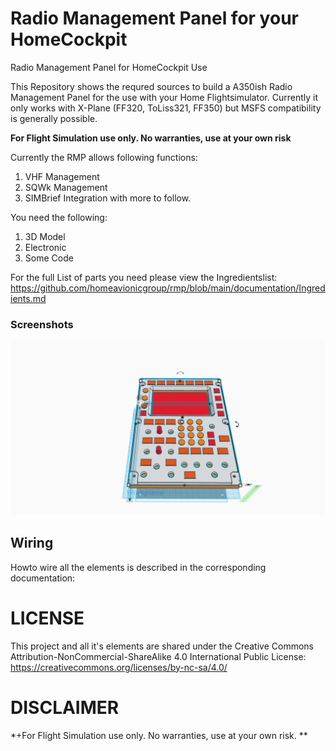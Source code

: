 # Radio Management Panel for your HomeCockpit
Radio Management Panel for HomeCockpit Use

This Repository shows the requred sources to build a A350ish Radio Management Panel for the use with your Home Flightsimulator. Currently it only works with X-Plane (FF320, ToLiss321, FF350) but MSFS compatibility is generally possible. 

**For Flight Simulation use only. No warranties, use at your own risk**

Currently the RMP allows following functions:
1. VHF Management 
2. SQWk Management 
3. SIMBrief Integration 
with more to follow.

You need the following: 
1. 3D Model
2. Electronic
3. Some Code

For the full List of parts you need please view the Ingredientslist:
https://github.com/homeavionicgroup/rmp/blob/main/documentation/Ingredients.md

### Screenshots
![ScreenShot Complete](https://github.com/homeavionicgroup/rmp/blob/main/documentation/images/Radiopanel%20-%20%20Complete.png)
 

## Wiring
Howto wire all the elements is described in the corresponding documentation: 

# LICENSE
This project and all it's elements are shared under the Creative Commons Attribution-NonCommercial-ShareAlike 4.0 International Public License:
https://creativecommons.org/licenses/by-nc-sa/4.0/

# DISCLAIMER 
 *+For Flight Simulation use only. No warranties, use at your own risk. **

